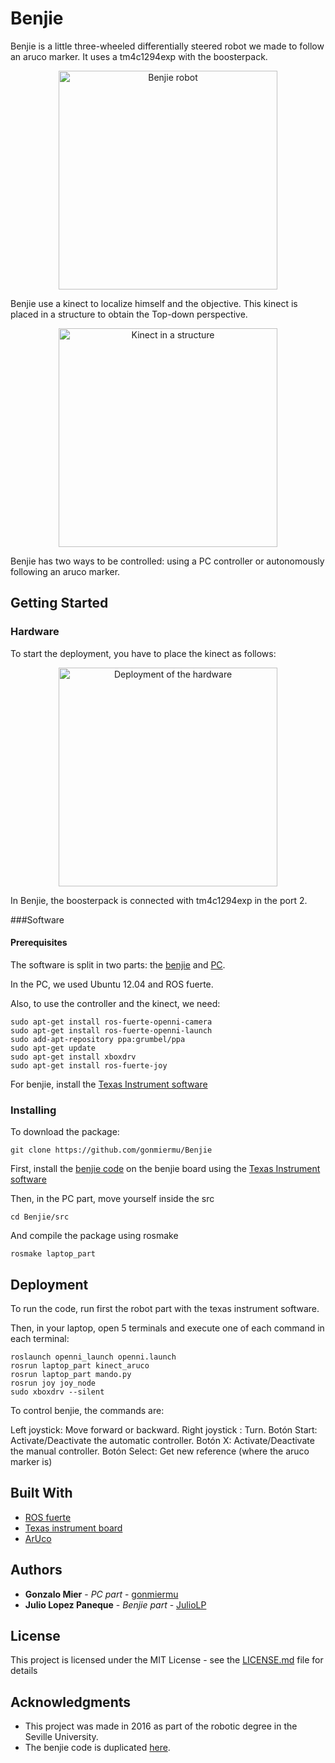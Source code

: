# Benjie

Benjie is a little three-wheeled differentially steered robot we made to follow an aruco marker. It uses a tm4c1294exp with the boosterpack. 

<p align="center">
  <img src="doc/imgs/benjie.png" width="350" title="Benjie robot">
</p>

Benjie use a kinect to localize himself and the objective. This kinect is placed in a structure to obtain the Top-down perspective.

<p align="center">
  <img src="doc/imgs/structure.jpg" width="350" title="Kinect in a structure">
</p>

Benjie has two ways to be controlled: using a PC controller or autonomously following an aruco marker. 


## Getting Started


### Hardware

To start the deployment, you have to place the kinect as follows:

<p align="center">
  <img src="doc/imgs/whole_structure.jpg" width="350" title="Deployment of the hardware">
</p>

In Benjie, the boosterpack is connected with tm4c1294exp in the port 2.  

###Software

#### Prerequisites

The software is split in two parts: the [benjie](src/robot_part) and [PC](src/laptop_part).

In the PC, we used Ubuntu 12.04 and ROS fuerte. 

Also, to use the controller and the kinect, we need:

```
sudo apt-get install ros-fuerte-openni-camera
sudo apt-get install ros-fuerte-openni-launch
sudo add-apt-repository ppa:grumbel/ppa
sudo apt-get update
sudo apt-get install xboxdrv
sudo apt-get install ros-fuerte-joy
``` 

For benjie, install the [Texas Instrument software](http://processors.wiki.ti.com/index.php/Creating_IoT_Solutions_with_the_TM4C1294XL_Connected_LaunchPad_Workshop?keyMatch=tiva%20connected%20launchpad%20workshop&amp;tisearch=Search-EN)


### Installing



To download the package:

```
git clone https://github.com/gonmiermu/Benjie
```

First, install the [benjie code](src/robot_part) on the benjie board using the [Texas Instrument software](http://processors.wiki.ti.com/index.php/Creating_IoT_Solutions_with_the_TM4C1294XL_Connected_LaunchPad_Workshop?keyMatch=tiva%20connected%20launchpad%20workshop&amp;tisearch=Search-EN)

Then, in the PC part, move yourself inside the src

```
cd Benjie/src
```

And compile the package using rosmake

```
rosmake laptop_part
```


## Deployment

To run the code, run first the robot part with the texas instrument software.

Then, in your laptop, open 5 terminals and execute one of each command in each terminal:

```
roslaunch openni_launch openni.launch
rosrun laptop_part kinect_aruco
rosrun laptop_part mando.py
rosrun joy joy_node
sudo xboxdrv --silent
```

To control benjie, the commands are:

Left joystick: Move forward or backward.
Right joystick : Turn.
Botón Start: Activate/Deactivate the automatic controller.
Botón X: Activate/Deactivate the manual controller.
Botón Select: Get new reference (where the aruco marker is)


## Built With

* [ROS fuerte](https://wiki.ros.org/fuerte)
* [Texas instrument board](http://processors.wiki.ti.com/index.php/Creating_IoT_Solutions_with_the_TM4C1294XL_Connected_LaunchPad_Workshop?keyMatch=tiva%20connected%20launchpad%20workshop&amp;tisearch=Search-EN)
* [ArUco](https://www.uco.es/investiga/grupos/ava/node/26)


## Authors

* **Gonzalo Mier** - *PC part* - [gonmiermu](https://github.com/gonmiermu)
* **Julio Lopez Paneque** - *Benjie part* - [JulioLP](https://github.com/JulioLP)

## License

This project is licensed under the MIT License - see the [LICENSE.md](LICENSE.md) file for details

## Acknowledgments

* This project was made in 2016 as part of the robotic degree in the Seville University.
* The benjie code is duplicated [here](https://github.com/JulioLP/TrabajoSEPA).

 

